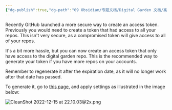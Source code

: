 ```yaml
---
{"dg-publish":true,"dg-path":"09 Obsidian/专题文档/Digital Garden 文档/高级设置/Fine grained access token.md","permalink":"/09 Obsidian/专题文档/Digital Garden 文档/高级设置/Fine grained access token/","noteIcon":"dg-note-icon","created":"2022-12-15T22:12:50.110+01:00","updated":"2024-01-17T14:24:27.689+01:00"}
---
```



Recently GitHub launched a more secure way to create an access token. Previously you would need to create a token that had access to all your repos. This isn't very secure, as a compromised token will give access to all of your repos. 

It's a bit more hassle, but you can now create an access token that only have access to the digital garden repo. This is the recommended way to generate your token if you have more repos on your accounts. 

Remember to regenerate it after the expiration date, as it will no longer work after that date has passed.

To generate it, go to [this page](https://github.com/settings/personal-access-tokens/new), and apply settings as illustrated in the image below:


![CleanShot 2022-12-15 at 22.10.03@2x.png](/img/user/img/CleanShot%202022-12-15%20at%2022.10.03@2x.png)